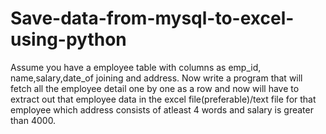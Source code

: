 # Save-data-from-mysql-to-excel-using-python

Assume you have a employee table with columns as emp_id, name,salary,date_of joining and address.
Now write a program that will fetch all the employee detail one by one as a row and now will have
to extract out that employee data in the excel file(preferable)/text file 
for that employee which address consists of atleast 4 words and salary is greater than 4000.
